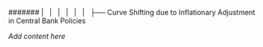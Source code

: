 ####### |   |   |   |   |   |   ├── Curve Shifting due to Inflationary Adjustment in Central Bank Policies

*Add content here*